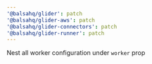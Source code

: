 ```yaml
---
'@balsahq/glider': patch
'@balsahq/glider-aws': patch
'@balsahq/glider-connectors': patch
'@balsahq/glider-runner': patch
---
```


Nest all worker configuration under `worker` prop
